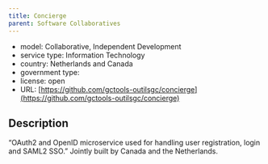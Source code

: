 ```yaml
---
title: Concierge
parent: Software Collaboratives
---
```


- model: Collaborative, Independent Development
- service type: Information Technology
- country: Netherlands and Canada
- government type: 
- license: open
- URL: [https://github.com/gctools-outilsgc/concierge](https://github.com/gctools-outilsgc/concierge)

## Description

“OAuth2 and OpenID microservice used for handling user registration, login and SAML2 SSO.” Jointly built by Canada and the Netherlands.
